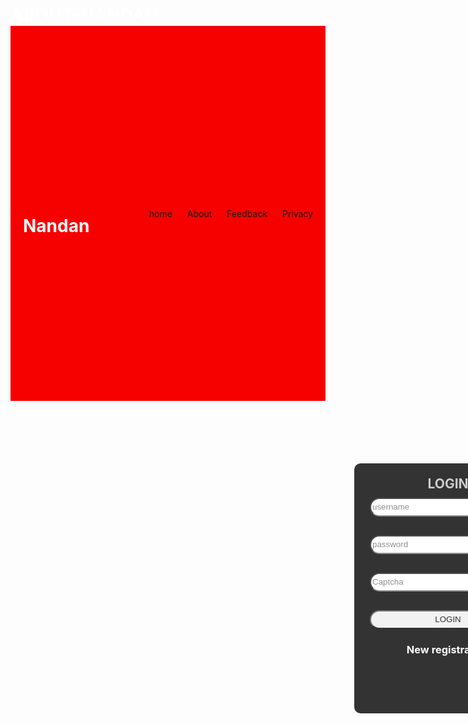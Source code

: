 # ABOUT-NANDAN
<!DOCTYPE html>
<html lang="en">
<head>
    <link rel="stylesheet" href="https://cdnjs.cloudflare.com/ajax/libs/font-awesome/6.7.2/css/all.min.css" integrity="sha512-Evv84Mr4kqVGRNSgIGL/F/aIDqQb7xQ2vcrdIwxfjThSH8CSR7PBEakCr51Ck+w+/U6swU2Im1vVX0SVk9ABhg==" crossorigin="anonymous" referrerpolicy="no-referrer" />
    <meta charset="UTF-8">
    <meta name="viewport" content="width=device-width, initial-scale=1.0">
    <title>Document</title>
    <style>
        *
        {
            margin: 0;
            text-decoration: none;
            align-items: center;
            color: white;
        }
        .section-1
        {
            width: 100%;
            height: 15vh;
            background-color: rgb(247, 0, 0);
            display: flex;
            justify-content: space-between;
        }
        .section-1-right a
        {
            margin-right: 20px;
        }
        .section-1-left
        {
            margin-left: 20px;
        }
        .section-2 div
        {
            width: 300px;
            height: 400px;
            background-color: black;
            position: relative;
            top: 70px;
            margin-left: 550px;
            text-align: center;
            border-radius: 10px;
            opacity: 0.8;
        }
        .section-2
        {
            background-image: url(https://t4.ftcdn.net/jpg/04/61/47/03/360_F_461470323_6TMQSkCCs9XQoTtyer8VCsFypxwRiDGU.jpg);
            background-repeat: no-repeat;
            background-size: 100% 100%;
            width: 100%;
            height: 85vh;
        }
        .section-2 input
        {
            width: 250px;
            height: 30px;
            border-radius: 100vh;
            margin-top: 30px;
            outline: none;
            color: black;
        }
        .section-2 button
        {
            width: 250px;
            height: 30px;
            border-radius: 100vh;
            margin-top: 30px;
            outline: none;
            color: black;
        }
        .section-2 button:hover
        {
            background-color: brown;
            color: white;
        }
        .section-2 h2
        {
            position: relative;
            top: 20px;
            color: rgb(192, 192, 192);
        }
        .section-2 i
        {
            margin-top: 20px;
            width: 70px;
            font-size: 40px;
        }
    </style>
</head>
<body>
    <div class="section-1">
        <div class="section-1-left">
            <h1>Nandan</h1>
            </div>
            <div class="section-1-right">
                <a href="">home</a>
                <a href="">About</a>
                <a href="">Feedback</a>
                <a href="">Privacy</a>
            </div>
        </div>
        <div class="section-2">
            <div>
                <h2>LOGIN</h2>
            <input type="username" placeholder="username"><br>
            <input type="password" placeholder="password"><br>
            <input type="captcha" placeholder="Captcha"><br>
            <button>LOGIN</button>
            <h3>New registration</h3>
            <i class="fa-brands fa-facebook"></i>
            <i class="fa-brands fa-google"></i>
            <i class="fa-brands fa-x-twitter"></i>
            </div>
        </div>
</body>
</html>
